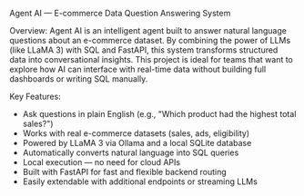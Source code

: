 Agent AI — E-commerce Data Question Answering System

Overview:
Agent AI is an intelligent agent built to answer natural language questions about an e-commerce dataset. By combining the power of LLMs (like LLaMA 3) with SQL and FastAPI, this system transforms structured data into conversational insights. This project is ideal for teams that want to explore how AI can interface with real-time data without building full dashboards or writing SQL manually.

Key Features:
- Ask questions in plain English (e.g., "Which product had the highest total sales?")
- Works with real e-commerce datasets (sales, ads, eligibility)
- Powered by LLaMA 3 via Ollama and a local SQLite database
- Automatically converts natural language into SQL queries
- Local execution — no need for cloud APIs
- Built with FastAPI for fast and flexible backend routing
- Easily extendable with additional endpoints or streaming LLMs

